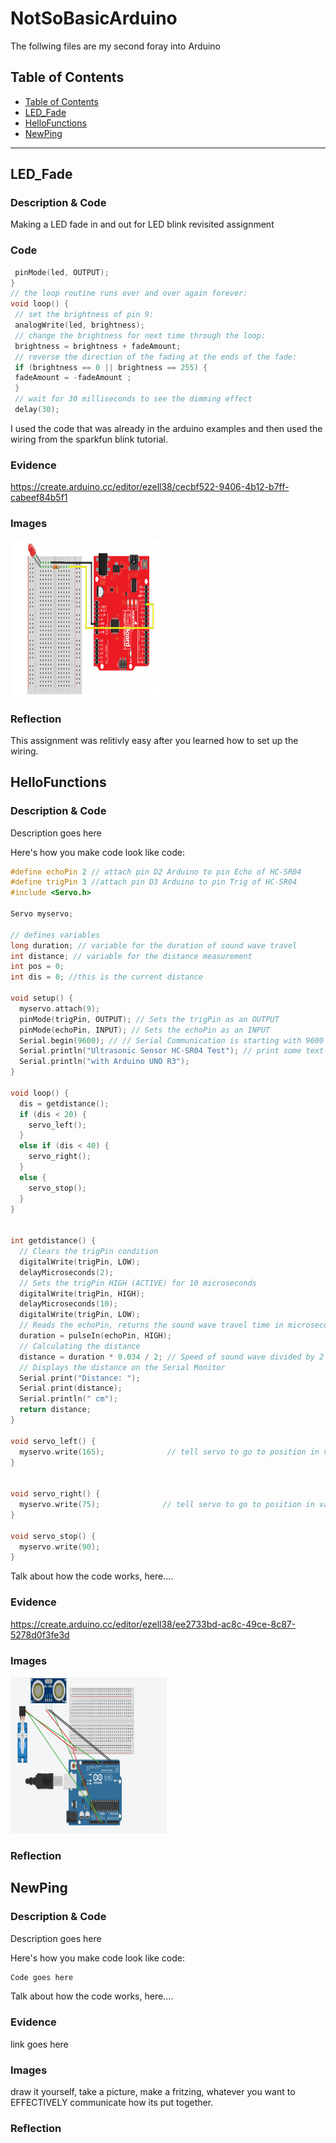 # NotSoBasicArduino
 The follwing files are my second foray into Arduino
 
 
## Table of Contents
* [Table of Contents](#TableOfContents)
* [LED_Fade](#LED_Fade)
* [HelloFunctions](#HelloFunctions)
* [NewPing](#NewPing)
---

## LED_Fade

### Description & Code
Making a LED fade in and out for LED blink revisited assignment

### Code

```C++ 
 pinMode(led, OUTPUT);
}
// the loop routine runs over and over again forever:
void loop() {
 // set the brightness of pin 9:
 analogWrite(led, brightness);
 // change the brightness for next time through the loop:
 brightness = brightness + fadeAmount;
 // reverse the direction of the fading at the ends of the fade:
 if (brightness == 0 || brightness == 255) {
 fadeAmount = -fadeAmount ;
 }
 // wait for 30 milliseconds to see the dimming effect
 delay(30);      

```

I used the code that was already in the arduino examples and then used the wiring from the sparkfun blink tutorial. 

### Evidence
https://create.arduino.cc/editor/ezell38/cecbf522-9406-4b12-b7ff-cabeef84b5f1

### Images

<img src="FadeWiring.png" alt="FadeWiring" width="250" height="250">

### Reflection
This assignment was relitivly easy after you learned how to set up the wiring. 

## HelloFunctions

### Description & Code
Description goes here

Here's how you make code look like code:

```C++
#define echoPin 2 // attach pin D2 Arduino to pin Echo of HC-SR04
#define trigPin 3 //attach pin D3 Arduino to pin Trig of HC-SR04
#include <Servo.h>

Servo myservo;

// defines variables
long duration; // variable for the duration of sound wave travel
int distance; // variable for the distance measurement
int pos = 0;
int dis = 0; //this is the current distance

void setup() {
  myservo.attach(9);
  pinMode(trigPin, OUTPUT); // Sets the trigPin as an OUTPUT
  pinMode(echoPin, INPUT); // Sets the echoPin as an INPUT
  Serial.begin(9600); // // Serial Communication is starting with 9600 of baudrate speed
  Serial.println("Ultrasonic Sensor HC-SR04 Test"); // print some text in Serial Monitor
  Serial.println("with Arduino UNO R3");
}

void loop() {
  dis = getdistance();
  if (dis < 20) {
    servo_left();
  }
  else if (dis < 40) {
    servo_right();
  }
  else {
    servo_stop();
  }
}


int getdistance() {
  // Clears the trigPin condition
  digitalWrite(trigPin, LOW);
  delayMicroseconds(2);
  // Sets the trigPin HIGH (ACTIVE) for 10 microseconds
  digitalWrite(trigPin, HIGH);
  delayMicroseconds(10);
  digitalWrite(trigPin, LOW);
  // Reads the echoPin, returns the sound wave travel time in microseconds
  duration = pulseIn(echoPin, HIGH);
  // Calculating the distance
  distance = duration * 0.034 / 2; // Speed of sound wave divided by 2 (go and back)
  // Displays the distance on the Serial Monitor
  Serial.print("Distance: ");
  Serial.print(distance);
  Serial.println(" cm");
  return distance;
}

void servo_left() {
  myservo.write(165);              // tell servo to go to position in variable 'pos'
}


void servo_right() {
  myservo.write(75);              // tell servo to go to position in variable 'pos'
}

void servo_stop() {
  myservo.write(90);
}

```
Talk about how the code works, here....

### Evidence
https://create.arduino.cc/editor/ezell38/ee2733bd-ac8c-49ce-8c87-5278d0f3fe3d

### Images
<img src="Hello_functions.png" alt="Hello_functions" width="250" height="250">

### Reflection

## NewPing

### Description & Code
Description goes here

Here's how you make code look like code:

```C++
Code goes here
```
Talk about how the code works, here....

### Evidence
link goes here

### Images
draw it yourself, take a picture, make a fritzing, whatever you want to EFFECTIVELY communicate how its put together.

### Reflection

